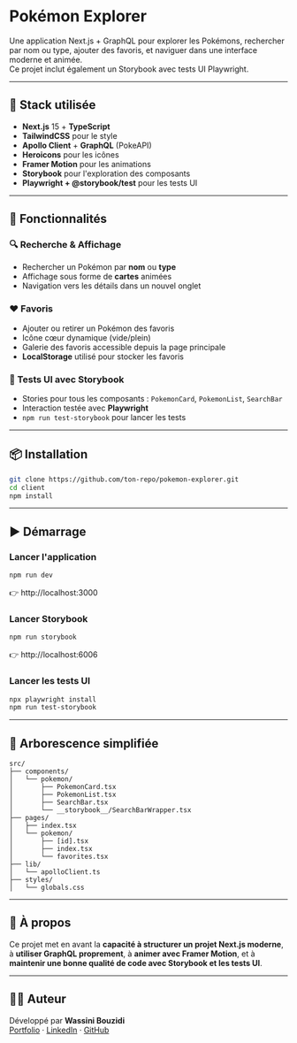 # Pokémon Explorer

Une application Next.js + GraphQL pour explorer les Pokémons, rechercher par nom ou type, ajouter des favoris, et naviguer dans une interface moderne et animée.  
Ce projet inclut également un Storybook avec tests UI Playwright.

---

## 🧱 Stack utilisée

- **Next.js** 15 + **TypeScript**
- **TailwindCSS** pour le style
- **Apollo Client** + **GraphQL** (PokeAPI)
- **Heroicons** pour les icônes
- **Framer Motion** pour les animations
- **Storybook** pour l'exploration des composants
- **Playwright + @storybook/test** pour les tests UI

---

## 🚀 Fonctionnalités

### 🔍 Recherche & Affichage

- Rechercher un Pokémon par **nom** ou **type**
- Affichage sous forme de **cartes** animées
- Navigation vers les détails dans un nouvel onglet

### ❤️ Favoris

- Ajouter ou retirer un Pokémon des favoris
- Icône cœur dynamique (vide/plein)
- Galerie des favoris accessible depuis la page principale
- **LocalStorage** utilisé pour stocker les favoris

### 🧪 Tests UI avec Storybook

- Stories pour tous les composants : `PokemonCard`, `PokemonList`, `SearchBar`
- Interaction testée avec **Playwright**
- `npm run test-storybook` pour lancer les tests

---

## 📦 Installation

```bash
git clone https://github.com/ton-repo/pokemon-explorer.git
cd client
npm install
```

---

## ▶️ Démarrage

### Lancer l'application

```bash
npm run dev
```

👉 http://localhost:3000

### Lancer Storybook

```bash
npm run storybook
```

👉 http://localhost:6006

### Lancer les tests UI

```bash
npx playwright install
npm run test-storybook
```

---

## 📁 Arborescence simplifiée

```
src/
├── components/
│   └── pokemon/
│       ├── PokemonCard.tsx
│       ├── PokemonList.tsx
│       ├── SearchBar.tsx
│       └── __storybook__/SearchBarWrapper.tsx
├── pages/
│   ├── index.tsx
│   └── pokemon/
│       ├── [id].tsx
│       ├── index.tsx
│       └── favorites.tsx
├── lib/
│   └── apolloClient.ts
├── styles/
│   └── globals.css
```

---

## 🧠 À propos

Ce projet met en avant la **capacité à structurer un projet Next.js moderne**, à **utiliser GraphQL proprement**, à **animer avec Framer Motion**, et à **maintenir une bonne qualité de code avec Storybook et les tests UI**.

---

## 🧑‍💻 Auteur

Développé par **Wassini Bouzidi**  
[Portfolio](https://www.wassini-bouzidi.com) · [LinkedIn](https://www.linkedin.com/in/wassini-bouzidi) · [GitHub](https://github.com/wassb92)
